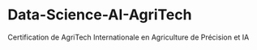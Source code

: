 # Data-Science-AI-AgriTech
Certification de AgriTech Internationale en Agriculture de Précision et IA
